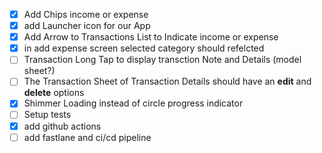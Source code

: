 - [X] Add Chips income or expense
- [X] add Launcher icon for our App
- [X] Add Arrow to Transactions List to Indicate income or expense
- [x] in add expense screen selected category should refelcted
- [ ] Transaction Long Tap to display transction Note and Details (model sheet?)
- [ ] The Transaction Sheet of Transaction Details should have an **edit** and **delete** options
- [x] Shimmer Loading instead of circle progress indicator
- [ ] Setup tests
- [X] add github actions
- [ ] add fastlane and ci/cd pipeline
